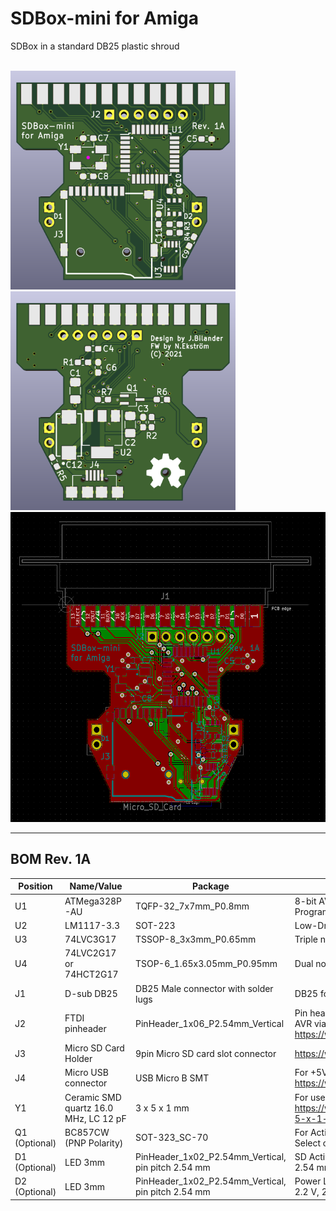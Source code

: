 # SDBox-mini for Amiga
SDBox in a standard DB25 plastic shroud

<br />
<a href="images/SDBox-mini_pic1.png">
<img src="images/SDBox-mini_pic1.png" width="360" height="350">
</a>
<a href="images/SDBox-mini_pic2.png">
<img src="images/SDBox-mini_pic2.png" width="360" height="350">
</a>
<a href="images/SDBox-mini_pic3.png">
<img src="images/SDBox-mini_pic3.png" width="544" height="496">
</a>

***

BOM Rev. 1A
---------
Position  | Name/Value   | Package | Notes
-|-|-|-|
U1 | ATMega328P-AU | TQFP-32_7x7mm_P0.8mm | 8-bit AVR Microcontroller with 32K Bytes In-System Programmable Flash
U2 | LM1117-3.3 | SOT-223 | Low-Dropout Linear Regulator 3.3 Volt
U3 | 74LVC3G17 | TSSOP-8_3x3mm_P0.65mm | Triple non-inverting Schmitt trigger with 5V tolerant input
U4 | 74LVC2G17 or 74HCT2G17 | TSOP-6_1.65x3.05mm_P0.95mm | Dual non-inverting Schmitt trigger
J1 | D-sub DB25 | DB25 Male connector with solder lugs | DB25 for Amiga parallel port
J2 | FTDI pinheader | PinHeader_1x06_P2.54mm_Vertical | Pin header _(GND,GND,VCC,RXI,TXO,DTR)_ for programming AVR via FTDI USB https://www.aliexpress.com/item/1005001680261289.html
J3 | Micro SD Card Holder | 9pin Micro SD card slot connector | https://www.aliexpress.com/item/32802051702.html
J4 | Micro USB connector | USB Micro B SMT | For +5V Power only <br />https://www.aliexpress.com/item/32991869539.html
Y1 | Ceramic SMD quartz 16.0 MHz, LC 12 pF | 3 x 5 x 1 mm | For use with XTAL1, XTAL2 on AVR, https://www.reichelt.com/se/en/ceramic-smd-quartz-3-x-5-x-1-mm-16-0-mhz-16-000000-mj-p85005.html
Q1 (Optional) | BC857CW <br />(PNP Polarity)| SOT-323_SC-70 | For Activity LED indicator, lights up LED D1 when CS (Chip Select on SD-Card) goes low
D1 (Optional) | LED 3mm | PinHeader_1x02_P2.54mm_Vertical, pin pitch 2.54 mm | SD Activity LED indicator, Diffused Orange / Amber, pitch 2.54 mm, 1.8V-2.3V, 20-30 mA, 605-610nm
D2 (Optional) | LED 3mm | PinHeader_1x02_P2.54mm_Vertical, pin pitch 2.54 mm | Power LED indicator, Green Diffused T-1, 25 mcd, 565 nm, 2.2 V, 25 mA
